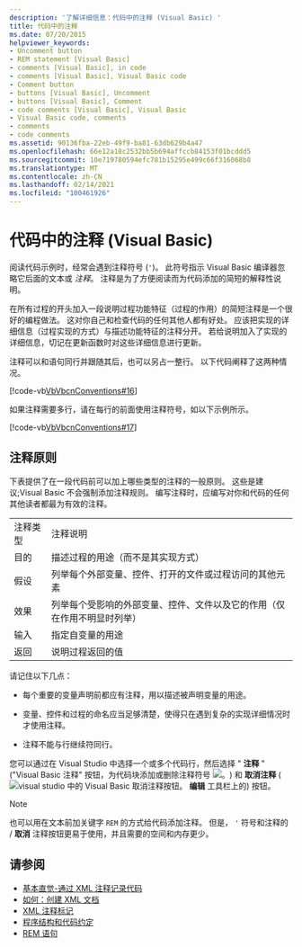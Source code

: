 ```yaml
---
description: '了解详细信息：代码中的注释 (Visual Basic) '
title: 代码中的注释
ms.date: 07/20/2015
helpviewer_keywords:
- Uncomment button
- REM statement [Visual Basic]
- comments [Visual Basic], in code
- comments [Visual Basic], Visual Basic code
- Comment button
- buttons [Visual Basic], Uncomment
- buttons [Visual Basic], Comment
- code comments [Visual Basic], Visual Basic
- Visual Basic code, comments
- comments
- code comments
ms.assetid: 90136fba-22eb-49f9-ba81-63db629b4a47
ms.openlocfilehash: 66e12a18c2532bb5b694affccb84153f01bcddd5
ms.sourcegitcommit: 10e719780594efc781b15295e499c66f316068b8
ms.translationtype: MT
ms.contentlocale: zh-CN
ms.lasthandoff: 02/14/2021
ms.locfileid: "100461926"
---
```

# <a name="comments-in-code-visual-basic"></a>代码中的注释 (Visual Basic)

阅读代码示例时，经常会遇到注释符号 (`'`)。 此符号指示 Visual Basic 编译器忽略它后面的文本或 *注释*。 注释是为了方便阅读而为代码添加的简短的解释性说明。  
  
 在所有过程的开头加入一段说明过程功能特征（过程的作用）的简短注释是一个很好的编程做法。 这对你自己和检查代码的任何其他人都有好处。 应该把实现的详细信息（过程实现的方式）与描述功能特征的注释分开。 若给说明加入了实现的详细信息，切记在更新函数时对这些详细信息进行更新。  
  
 注释可以和语句同行并跟随其后，也可以另占一整行。 以下代码阐释了这两种情况。  
  
 [!code-vb[VbVbcnConventions#16](~/samples/snippets/visualbasic/VS_Snippets_VBCSharp/VbVbcnConventions/VB/Class1.vb#16)]  
  
 如果注释需要多行，请在每行的前面使用注释符号，如以下示例所示。  
  
 [!code-vb[VbVbcnConventions#17](~/samples/snippets/visualbasic/VS_Snippets_VBCSharp/VbVbcnConventions/VB/Class1.vb#17)]  
  
## <a name="commenting-guidelines"></a>注释原则  

 下表提供了在一段代码前可以加上哪些类型的注释的一般原则。 这些是建议;Visual Basic 不会强制添加注释规则。 编写注释时，应编写对你和代码的任何其他读者都最为有效的注释。  
  
|||  
|---|---|  
|注释类型|注释说明|  
|目的|描述过程的用途（而不是其实现方式）|  
|假设|列举每个外部变量、控件、打开的文件或过程访问的其他元素|  
|效果|列举每个受影响的外部变量、控件、文件以及它的作用（仅在作用不明显时列举）|  
|输入|指定自变量的用途|  
|返回|说明过程返回的值|  
  
 请记住以下几点：  
  
- 每个重要的变量声明前都应有注释，用以描述被声明变量的用途。  
  
- 变量、控件和过程的命名应当足够清楚，使得只在遇到复杂的实现详细情况时才使用注释。  
  
- 注释不能与行继续符同行。  
  
 您可以通过在 Visual Studio 中选择一个或多个代码行，然后选择 " **注释** " ("Visual Basic 注释" 按钮，为代码块添加或删除注释符号 ![ 。 ](./media/comments-in-code/visual-basic-comment-button.gif)) 和 **取消注释** (![ visual studio 中的 Visual Basic 取消注释按钮。 ](./media/comments-in-code/visual-basic-uncomment-button.gif) **编辑** 工具栏上的) 按钮。  
  
> [!NOTE]
> 也可以用在文本前加关键字 `REM` 的方式给代码添加注释。 但是， `'` 符号和注释的 / **取消** 注释按钮更易于使用，并且需要的空间和内存更少。  
  
## <a name="see-also"></a>请参阅

- [基本直觉-通过 XML 注释记录代码](/archive/msdn-magazine/2009/may/documenting-your-code-with-xml-comments)
- [如何：创建 XML 文档](how-to-create-xml-documentation.md)
- [XML 注释标记](../../language-reference/xmldoc/index.md)
- [程序结构和代码约定](program-structure-and-code-conventions.md)
- [REM 语句](../../language-reference/statements/rem-statement.md)
